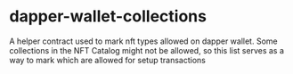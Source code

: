 # dapper-wallet-collections

A helper contract used to mark nft types allowed on dapper wallet. Some collections in the NFT Catalog
might not be allowed, so this list serves as a way to mark which are allowed for setup transactions
